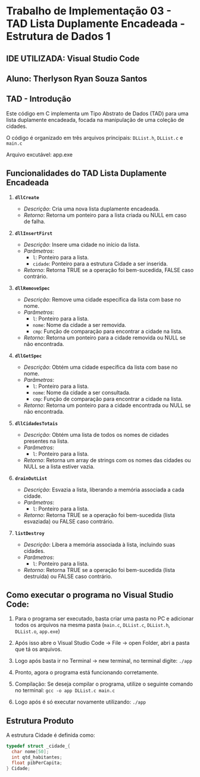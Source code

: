 # Trabalho de Implementação 03 - TAD Lista Duplamente Encadeada - Estrutura de Dados 1

## IDE UTILIZADA: Visual Studio Code

## Aluno: Therlyson Ryan Souza Santos

## TAD - Introdução

Este código em C implementa um Tipo Abstrato de Dados (TAD) para uma lista duplamente encadeada, focada na manipulação de uma coleção de cidades. 

O código é organizado em três arquivos principais: `DLList.h`, `DLList.c` e `main.c`

Arquivo excutável: app.exe

## Funcionalidades do TAD Lista Duplamente Encadeada

1. **`dllCreate`**
   - *Descrição*: Cria uma nova lista duplamente encadeada.
   - *Retorno*: Retorna um ponteiro para a lista criada ou NULL em caso de falha.

2. **`dllInsertFirst`**
   - *Descrição*: Insere uma cidade no início da lista.
   - *Parâmetros*:
     - `l`: Ponteiro para a lista.
     - `cidade`: Ponteiro para a estrutura Cidade a ser inserida.
   - *Retorno*: Retorna TRUE se a operação foi bem-sucedida, FALSE caso contrário.

3. **`dllRemoveSpec`**
   - *Descrição*: Remove uma cidade específica da lista com base no nome.
   - *Parâmetros*:
     - `l`: Ponteiro para a lista.
     - `nome`: Nome da cidade a ser removida.
     - `cmp`: Função de comparação para encontrar a cidade na lista.
   - *Retorno*: Retorna um ponteiro para a cidade removida ou NULL se não encontrada.

4. **`dllGetSpec`**
   - *Descrição*: Obtém uma cidade específica da lista com base no nome.
   - *Parâmetros*:
     - `l`: Ponteiro para a lista.
     - `nome`: Nome da cidade a ser consultada.
     - `cmp`: Função de comparação para encontrar a cidade na lista.
   - *Retorno*: Retorna um ponteiro para a cidade encontrada ou NULL se não encontrada.

5. **`dllCidadesTotais`**
   - *Descrição*: Obtém uma lista de todos os nomes de cidades presentes na lista.
   - *Parâmetros*:
     - `l`: Ponteiro para a lista.
   - *Retorno*: Retorna um array de strings com os nomes das cidades ou NULL se a lista estiver vazia.

6. **`drainOutList`**
   - *Descrição*: Esvazia a lista, liberando a memória associada a cada cidade.
   - *Parâmetros*:
     - `l`: Ponteiro para a lista.
   - *Retorno*: Retorna TRUE se a operação foi bem-sucedida (lista esvaziada) ou FALSE caso contrário.

7. **`listDestroy`**
   - *Descrição*: Libera a memória associada à lista, incluindo suas cidades.
   - *Parâmetros*:
     - `l`: Ponteiro para a lista.
   - *Retorno*: Retorna TRUE se a operação foi bem-sucedida (lista destruída) ou FALSE caso contrário.


## Como executar o programa no Visual Studio Code:

1. Para o programa ser executado, basta criar uma pasta no PC e adicionar todos os arquivos na mesma pasta (`main.c`, `DLList.c`, `DLList.h`, `DLList.o`, `app.exe`)

2. Após isso abre o Visual Studio Code -> File -> open Folder, abri a pasta que tá os arquivos.

3. Logo após basta ir no Terminal -> new terminal, no terminal digite: `./app`

4. Pronto, agora o programa está funcionando corretamente.

5. Compilação: Se deseja compilar o programa, utilize o seguinte comando no terminal: `gcc -o app DLList.c main.c`

6. Logo após é só executar novamente utilizando: `./app`


## Estrutura Produto

A estrutura Cidade é definida como:
```c
typedef struct _cidade_{
  char nome[50];
  int qtd_habitantes;
  float pibPerCapita;
} Cidade;